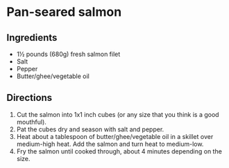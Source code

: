 Pan-seared salmon
===========

## Ingredients

* 1½ pounds (680g) fresh salmon filet
* Salt
* Pepper
* Butter/ghee/vegetable oil

## Directions

1. Cut the salmon into 1x1 inch cubes (or any size that you think is a good mouthful).
2. Pat the cubes dry and season with salt and pepper.
3. Heat about a tablespoon of butter/ghee/vegetable oil in a skillet over medium-high heat. Add the salmon and turn heat to medium-low.
4. Fry the salmon until cooked through, about 4 minutes depending on the size.
